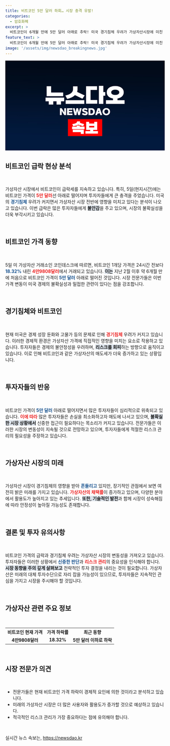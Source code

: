 ```yaml
---
title: 비트코인 5만 달러 하회… 시장 충격 유발!
categories:
  - 암호화폐
excerpt: >
  비트코인이 6개월 만에 5만 달러 아래로 추락! 미국 경기침체 우려가 가상자산시장에 미친 여파는? 지금 바로 확인해보세요!
feature_text: >
  비트코인이 6개월 만에 5만 달러 아래로 추락! 미국 경기침체 우려가 가상자산시장에 미친 여파는? 지금 바로 확인해보세요!
image: '/assets/img/newsdao_breakingnews.jpg'
---
```


<p><img src="/assets/img/newsdao_breakingnews.jpg" alt="ontimetimes 속보" /></p>

<h2 data-ke-size="size26">비트코인 급락 현상 분석</h2>

<p data-ke-size="size16">&nbsp;</p>

<p>가상자산 시장에서 비트코인이 급락세를 지속하고 있습니다. 특히, 5일(현지시간)에는 비트코인 가격이 <b><span style="color: #ee2323;">5만 달러</span></b>선 아래로 떨어지며 투자자들에게 큰 충격을 주었습니다. 미국의 <b><span style="color: #1a5490;">경기침체</span></b> 우려가 커지면서 가상자산 시장 전반에 영향을 미치고 있다는 분석이 나오고 있습니다. 이번 급락은 많은 투자자들에게 <b><span style="background-color: #21538527;">불안감</span></b>을 주고 있으며, 시장의 불확실성을 더욱 부각시키고 있습니다.</p>

<p data-ke-size="size16">&nbsp;</p>

<h2 data-ke-size="size26">비트코인 가격 동향</h2>

<p data-ke-size="size16">&nbsp;</p>

<p>5일 미 가상자산 거래소인 코인데스크에 따르면, 비트코인 1개당 가격은 24시간 전보다 <b><span style="color: #1a5490;">18.32%</span></b> 내린 <b><span style="color: #ee2323;">4만9808달러</span></b>에서 거래되고 있습니다. <b><span style="background-color: #21538527;">이는</span></b> 지난 2월 이후 약 6개월 만에 처음으로 비트코인 가격이 <b><span style="color: #1a5490;">5만 달러</span></b> 아래로 떨어진 것입니다. 시장 전문가들은 이번 가격 변동이 미국 경제의 불확실성과 밀접한 관련이 있다는 점을 강조합니다.</p>

<p data-ke-size="size16">&nbsp;</p>

<h2 data-ke-size="size26">경기침체와 비트코인</h2>

<p data-ke-size="size16">&nbsp;</p>

<p>현재 미국은 경제 성장 둔화와 고물가 등의 문제로 인해 <b><span style="color: #ee2323;">경기침체</span></b> 우려가 커지고 있습니다. 이러한 경제적 환경은 가상자산 가격에 직접적인 영향을 미치는 요소로 작용하고 있습니다. 투자자들은 경제의 불안정성을 우려하며, <b><span style="background-color: #21538527;">리스크를 회피</span></b>하는 방향으로 움직이고 있습니다. 이로 인해 비트코인과 같은 가상자산의 매도세가 더욱 증가하고 있는 상황입니다.</p>

<p data-ke-size="size16">&nbsp;</p>

<h2 data-ke-size="size26">투자자들의 반응</h2>

<p data-ke-size="size16">&nbsp;</p>

<p>비트코인 가격이 <b><span style="color: #1a5490;">5만 달러</span></b> 아래로 떨어지면서 많은 투자자들이 심리적으로 위축되고 있습니다. <b><span style="color: #ee2323;">이에 따라</span></b> 많은 투자자들은 손실을 최소화하고자 매도에 나서고 있으며, <b><span style="background-color: #21538527;">불확실한 시장 상황에서</span></b> 신중한 접근이 필요하다는 목소리가 커지고 있습니다. 전문가들은 이러한 시장의 변동성이 지속될 것으로 전망하고 있으며, 투자자들에게 적절한 리스크 관리의 필요성을 주장하고 있습니다.</p>

<p data-ke-size="size16">&nbsp;</p>

<h2 data-ke-size="size26">가상자산 시장의 미래</h2>

<p data-ke-size="size16">&nbsp;</p>

<p>가상자산 시장이 경기침체의 영향을 받아 <b><span style="color: #1a5490;">흔들리고</span></b> 있지만, 장기적인 관점에서 보면 여전히 밝은 미래를 가지고 있습니다. <b><span style="color: #ee2323;">가상자산의 채택률</span></b>이 증가하고 있으며, 다양한 분야에서 활용도가 높아지고 있는 추세입니다. <b><span style="background-color: #21538527;">또한, 기술적인 발전</span></b>과 함께 시장이 성숙해짐에 따라 안정성이 높아질 가능성도 존재합니다.</p>

<p data-ke-size="size16">&nbsp;</p>

<h2 data-ke-size="size26">결론 및 투자 유의사항</h2>

<p data-ke-size="size16">&nbsp;</p>

<p>비트코인 가격의 급락과 경기침체 우려는 가상자산 시장의 변동성을 가져오고 있습니다. 투자자들은 이러한 상황에서 <b><span style="color: #1a5490;">신중한 판단</span></b>과 <b><span style="color: #ee2323;">리스크 관리</span></b>의 중요성을 인식해야 합니다. <b><span style="background-color: #21538527;">시장 동향을 주의 깊게 살펴보고</span></b> 전략적인 투자 결정을 내리는 것이 필요합니다. 가상자산은 미래의 대체 투자수단으로 자리 잡을 가능성이 있으므로, 투자자들은 지속적인 관심을 가지고 시장을 주시해야 할 것입니다.</p>

<p data-ke-size="size16">&nbsp;</p>

<h2 data-ke-size="size26">가상자산 관련 주요 정보</h2>

<p data-ke-size="size16">&nbsp;</p>

<table style="width: 100%;">
    <tr>
        <td style="text-align: center; height: 17px;"><b>비트코인 현재 가격</b></td>
        <td style="text-align: center; height: 17px;"><b>가격 하락률</b></td>
        <td style="text-align: center; height: 17px;"><b>최근 동향</b></td>
    </tr>
    <tr>
        <td style="text-align: center; height: 17px;"><b>4만9808달러</b></td>
        <td style="text-align: center; height: 17px;"><b>18.32%</b></td>
        <td style="text-align: center; height: 17px;"><b>5만 달러 이하로 하락</b></td>
    </tr>
</table>

<p data-ke-size="size16">&nbsp;</p>

<h2 data-ke-size="size26">시장 전문가 의견</h2>

<p data-ke-size="size16">&nbsp;</p>

<ul>
    <li>전문가들은 현재 비트코인 가격 하락이 경제적 요인에 의한 것이라고 분석하고 있습니다.</li>
    <li>미래의 가상자산 시장은 더 많은 사용자와 활용도가 증가할 것으로 예상하고 있습니다.</li>
    <li>적극적인 리스크 관리가 가장 중요하다는 점에 유의해야 합니다.</li>
</ul>

<p data-ke-size="size16">&nbsp;</p>
실시간 뉴스 속보는, <a href="https://newsdao.kr" rel="dofollow">https://newsdao.kr</a>


